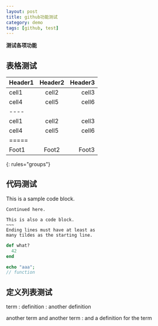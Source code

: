 ```yaml
---
layout: post
title: github功能测试
category: demo
tags: [github, test]
---
```


__测试各项功能__

<!--more-->

## 表格测试

| Header1 | Header2 | Header3 |
|:--------|:-------:|--------:|
| cell1   | cell2   | cell3   |
| cell4   | cell5   | cell6   |
|----
| cell1   | cell2   | cell3   |
| cell4   | cell5   | cell6   |
|=====
| Foot1   | Foot2   | Foot3
{: rules="groups"}

## 代码测试

This is a sample code block.

    Continued here.


~~~~~~
This is also a code block.
~~~
Ending lines must have at least as
many tildes as the starting line.
~~~~~~~~~~~~


~~~ ruby
def what?
  42
end
~~~

~~~ php
echo "aaa";
// function
~~~

## 定义列表测试

term
: definition
: another definition

another term
and another term
: and a definition for the term